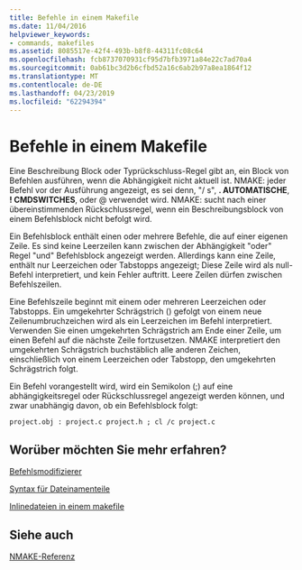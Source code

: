 ```yaml
---
title: Befehle in einem Makefile
ms.date: 11/04/2016
helpviewer_keywords:
- commands, makefiles
ms.assetid: 8085517e-42f4-493b-b8f8-44311fc08c64
ms.openlocfilehash: fcb8737070931cf95d7bfb3971a84e22c7ad70a4
ms.sourcegitcommit: 0ab61bc3d2b6cfbd52a16c6ab2b97a8ea1864f12
ms.translationtype: MT
ms.contentlocale: de-DE
ms.lasthandoff: 04/23/2019
ms.locfileid: "62294394"
---
```

# <a name="commands-in-a-makefile"></a>Befehle in einem Makefile

Eine Beschreibung Block oder Typrückschluss-Regel gibt an, ein Block von Befehlen ausführen, wenn die Abhängigkeit nicht aktuell ist. NMAKE: jeder Befehl vor der Ausführung angezeigt, es sei denn, "/ s", **. AUTOMATISCHE**, **! CMDSWITCHES**, oder \@ verwendet wird. NMAKE: sucht nach einer übereinstimmenden Rückschlussregel, wenn ein Beschreibungsblock von einem Befehlsblock nicht befolgt wird.

Ein Befehlsblock enthält einen oder mehrere Befehle, die auf einer eigenen Zeile. Es sind keine Leerzeilen kann zwischen der Abhängigkeit "oder" Regel "und" Befehlsblock angezeigt werden. Allerdings kann eine Zeile, enthält nur Leerzeichen oder Tabstopps angezeigt; Diese Zeile wird als null-Befehl interpretiert, und kein Fehler auftritt. Leere Zeilen dürfen zwischen Befehlszeilen.

Eine Befehlszeile beginnt mit einem oder mehreren Leerzeichen oder Tabstopps. Ein umgekehrter Schrägstrich (\) gefolgt von einem neue Zeilenumbruchzeichen wird als ein Leerzeichen im Befehl interpretiert. Verwenden Sie einen umgekehrten Schrägstrich am Ende einer Zeile, um einen Befehl auf die nächste Zeile fortzusetzen. NMAKE interpretiert den umgekehrten Schrägstrich buchstäblich alle anderen Zeichen, einschließlich von einem Leerzeichen oder Tabstopp, den umgekehrten Schrägstrich folgt.

Ein Befehl vorangestellt wird, wird ein Semikolon (;) auf eine abhängigkeitsregel oder Rückschlussregel angezeigt werden können, und zwar unabhängig davon, ob ein Befehlsblock folgt:

```
project.obj : project.c project.h ; cl /c project.c
```

## <a name="what-do-you-want-to-know-more-about"></a>Worüber möchten Sie mehr erfahren?

[Befehlsmodifizierer](command-modifiers.md)

[Syntax für Dateinamenteile](filename-parts-syntax.md)

[Inlinedateien in einem makefile](inline-files-in-a-makefile.md)

## <a name="see-also"></a>Siehe auch

[NMAKE-Referenz](nmake-reference.md)
